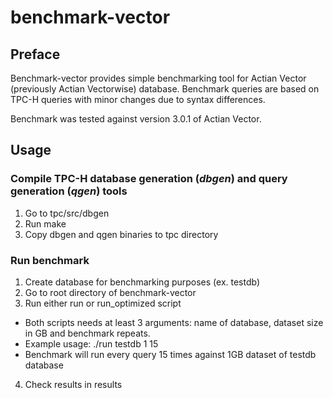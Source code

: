 benchmark-vector
=====

## Preface

Benchmark-vector provides simple benchmarking tool for Actian Vector (previously Actian Vectorwise) database.
Benchmark queries are based on TPC-H queries with minor changes due to syntax differences.

Benchmark was tested against version 3.0.1 of Actian Vector.

## Usage

### Compile TPC-H database generation (*dbgen*) and query generation (*qgen*) tools
1. Go to tpc/src/dbgen
2. Run make
3. Copy dbgen and qgen binaries to tpc directory

### Run benchmark
1. Create database for benchmarking purposes (ex. testdb)
2. Go to root directory of benchmark-vector
3. Run either run or run_optimized script
* Both scripts needs at least 3 arguments: name of database, dataset size in GB and benchmark repeats.
* Example usage: ./run testdb 1 15
* Benchmark will run every query 15 times against 1GB dataset of testdb database
4. Check results in results
